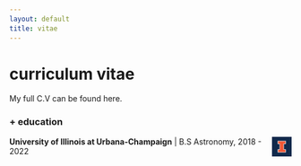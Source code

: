```yaml
---
layout: default
title: vitae
---
```


# curriculum vitae

My full C.V can be found here.

### + education

<img src="assets/img/blocki_75.png" align="right" style="width:35px;"/> 

**University of Illinois at Urbana-Champaign** | B.S Astronomy, 2018 - 2022


